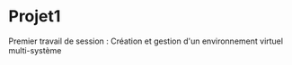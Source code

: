 # Projet1
Premier travail de session : Création et gestion d'un environnement virtuel multi-système
